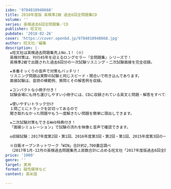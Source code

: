 ```yaml
---
isbn: '9784010948668'
title: 2018年度版 英検準2級 過去6回全問題集CD
volume: ''
series: 英検過去6回全問題集／CD
publisher: 旺文社
pubdate: '2018-02-26'
cover: 'https://cover.openbd.jp/9784010948668.jpg'
author: 旺文社／編集
description: |-
  ★旺文社は英検過去問題集売上No.1！（※）
  英検対策は、刊行45年を迎えるロングセラー『全問題集』シリーズで！
  英検準2級で出題された過去6回分の一次試験リスニング・二次試験面接を完全収録。

  ★本番そっくりの音声で対策もバッチリ！
  リスニング問題は実際の試験と同じスピード・間合いで吹き込んであります。
  面接試験は、音読の模範例、質問とその解答例を収録。

  ★コンパクトな小冊子付き！
  試験会場にも持ち運びしやすい小冊子には、CDに収録されている英文と問題・解答をすべて掲載。

  ★使いやすいトラック分け
  １問ごとにトラックを区切ってあるので
  聞き取れなかった問題やもう一度解きたい問題を簡単に頭出しできます。

  ★二次試験対策もできるWeb特典付き！
  「面接シミュレーション」で試験の流れを映像と音声で確認できます。

  ◎収録試験：2017年度第2回・第1回、2016年度第3回・第2回・第1回、2015年度第3回の一次試験リスニング・二次試験面接

  ※日販オープンネットワーク「WIN」合計約2,700書店調べ
  （2017年1月-12月の英検過去問題集売上部数合計に占める旺文社「2017年度版過去6回全問題集」シリーズ売上部数合計より）
price: '1000'
genre: ''
target: 実用
format: 磁性媒体など
content: 英米語

---
```

